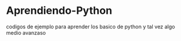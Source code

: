 Aprendiendo-Python
==================

codigos de ejemplo para aprender los basico de python y tal vez algo medio avanzaso